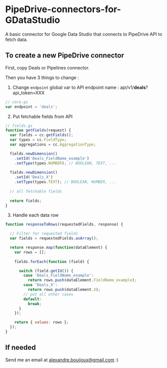 # PipeDrive-connectors-for-GDataStudio
A basic connector for Google Data Studio that connects to PipeDrive API to fetch data.

## To create a new PipeDrive connector
First, copy Deals or Pipelines connector.

Then you have 3 things to change :
1. Change `endpoint` global var to API endpoint name : 
api/v1/__deals__?api_token=XXX
```javascript
// core.gs
var endpoint = 'deals';
```
2. Put fetchable fields from API
```javascript
// fields.gs
function getFields(request) {
  var fields = cc.getFields();
  var types = cc.FieldType;
  var aggregations = cc.AggregationType;

  fields.newDimension()
    .setId('Deals_FieldName_example')
    .setType(types.NUMBER); // BOOLEAN, TEXT, ...
    
  fields.newDimension()
    .setId('Deals_X')
    .setType(types.TEXT); // BOOLEAN, NUMBER, ...
  
  // all fetchable fields
  
  return fields;
}
```
3. Handle each data row
```javascript
function responseToRows(requestedFields, response) {

  // Filter for requested fields
  var fields = requestedFields.asArray();

  return response.map(function(dataElement) {
    var rows = [];
    
    fields.forEach(function (field) {

      switch (field.getId()) {
        case 'Deals_FieldName_example':
          return rows.push(dataElement.FieldName_example);
        case 'Deals_X':
          return rows.push(dataElement.X);
        // put all other cases
        default:
          break;
      }
    });

    return { values: rows };
  });
}
```



## If needed
Send me an email at alexandre.bouijoux@gmail.com :)
